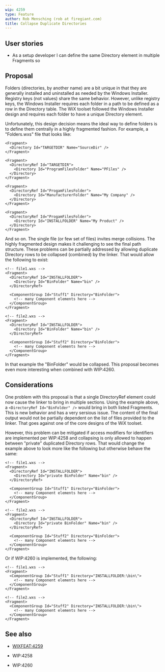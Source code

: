 ```yaml
---
wip: 4259
type: Feature
author: Rob Mensching (rob at firegiant.com)
title: Collapse Duplicate Directories
---
```


## User stories

* As a setup developer I can define the same Directory element in multiple Fragments so


## Proposal

Folders (directories, by another name) are a bit unique in that they are generally installed and uninstalled as needed by the Windows Installer.
Registry keys (not values) share the same behavior. However, unlike registry keys, the Windows Installer requires each folder in a path to be defined
as a row in the Directory table. The WiX toolset followed the Windows Installer design and requires each folder to have a unique Directory element.

Unfortunately, this design decision means the ideal way to define folders is to define them centrally in a highly fragmented fashion. For example, a "Folders.wxs" file that looks like:

    <Fragment>
      <Directory Id="TARGETDIR" Name="SourceDir" />
    </Fragment>

    <Fragment>
      <DirectoryRef Id="TARGETDIR">
        <Directory Id="ProgramFilesFolder" Name="PFiles" />
      </Directory>
    </Fragment>

    <Fragment>
      <DirectoryRef Id="ProgamFilesFolder">
        <Directory Id="ManufacturerFolder" Name="My Company" />
      </Directory>
    </Fragment>

    <Fragment>
      <DirectoryRef Id="ProgamFilesFolder">
        <Directory Id="INSTALLFOLDER" Name="My Product" />
      </Directory>
    </Fragment>

And so on. The single file (or few set of files) invites merge collisions. The highly fragmented design makes it challenging to see the final path structure. These problems can be partially addressed by allowing duplicate Directory rows to be collapsed (combined) by the linker. That would allow
the following to exist:

    <!-- file1.wxs -->
    <Fragment>
      <DirectoryRef Id="INSTALLFOLDER">
        <Directory Id="BinFolder" Name="bin" />
      </DirectoryRef>

      <ComponentGroup Id="Stuff1" Directory="BinFolder">
        <!-- many Component elements here -->
      </ComponentGroup>
    </Fragment>

    <!-- file2.wxs -->
    <Fragment>
      <DirectoryRef Id="INSTALLFOLDER">
        <Directory Id="BinFolder" Name="bin" />
      </DirectoryRef>

      <ComponentGroup Id="Stuff2" Directory="BinFolder">
        <!-- many Component elements here -->
      </ComponentGroup>
    </Fragment>

In that example the "BinFolder" would be collapsed. This proposal becomes even more interesting when combined with WIP:4260.


## Considerations

One problem with this proposal is that a single DirectoryRef element could now cause the linker to bring in multiple sections. Using the example above, a `<DirectoryRef Id="BinFolder" />` would bring in both listed Fragments. This is new behavior and has a very sersious issue. The content of the final output would not be partially dependent on the list of files provided to the linker. That goes against one of the core designs of the WiX toolset.

However, this problem can be mitigated if access modifiers for identifiers are implemented per WIP:4258 and collapsing is only allowed to happen between "private" duplicated Directory rows. That would change the example above to look more like the following but otherwise behave the same:

    <!-- file1.wxs -->
    <Fragment>
      <DirectoryRef Id="INSTALLFOLDER">
        <Directory Id="private BinFolder" Name="bin" />
      </DirectoryRef>

      <ComponentGroup Id="Stuff1" Directory="BinFolder">
        <!-- many Component elements here -->
      </ComponentGroup>
    </Fragment>

    <!-- file2.wxs -->
    <Fragment>
      <DirectoryRef Id="INSTALLFOLDER">
        <Directory Id="private BinFolder" Name="bin" />
      </DirectoryRef>

      <ComponentGroup Id="Stuff2" Directory="BinFolder">
        <!-- many Component elements here -->
      </ComponentGroup>
    </Fragment>

Or if WIP:4260 is implemented, the following:

    <!-- file1.wxs -->
    <Fragment>
      <ComponentGroup Id="Stuff1" Directory="INSTALLFOLDER:\bin\">
        <!-- many Component elements here -->
      </ComponentGroup>
    </Fragment>

    <!-- file2.wxs -->
    <Fragment>
      <ComponentGroup Id="Stuff2" Directory="INSTALLFOLDER:\bin\">
        <!-- many Component elements here -->
      </ComponentGroup>
    </Fragment>


## See also

* [WIXFEAT:4259](http://wixtoolset.org/issues/4259/)

* WIP:4258

* WIP:4260
